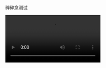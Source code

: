 <div style="display:none;" class="author">
{
    "date" : "2025-03-23",
    "weather" : "cloudy",
    "hashtag" : ["测试"],
    "picture" : ["https://sns-na-i2.xhscdn.com/spectrum/1040g34o31h6jan57424g5pgi0nb1om97r2bn41g"],
}
</div>
碎碎念测试

<video src="https://sns-video-default.xhscdn.com/stream/79/110/258/01e7fe53860d57424f037001963977f94f_258.mp4" controls="controls" preload="metadata" video-id="0" ></video>

